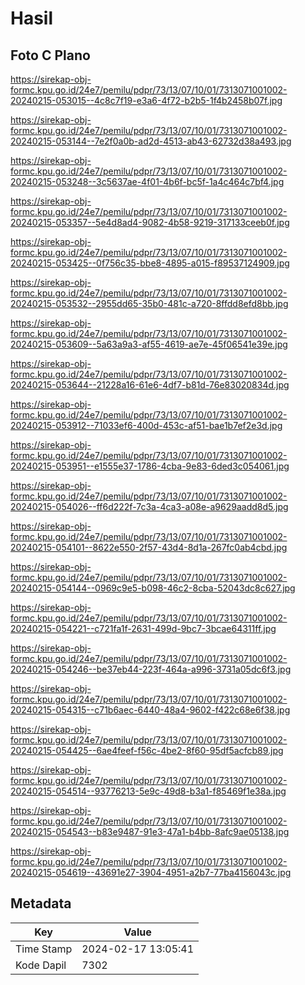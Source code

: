 # Hasil

## Foto C Plano

https://sirekap-obj-formc.kpu.go.id/24e7/pemilu/pdpr/73/13/07/10/01/7313071001002-20240215-053015--4c8c7f19-e3a6-4f72-b2b5-1f4b2458b07f.jpg

https://sirekap-obj-formc.kpu.go.id/24e7/pemilu/pdpr/73/13/07/10/01/7313071001002-20240215-053144--7e2f0a0b-ad2d-4513-ab43-62732d38a493.jpg

https://sirekap-obj-formc.kpu.go.id/24e7/pemilu/pdpr/73/13/07/10/01/7313071001002-20240215-053248--3c5637ae-4f01-4b6f-bc5f-1a4c464c7bf4.jpg

https://sirekap-obj-formc.kpu.go.id/24e7/pemilu/pdpr/73/13/07/10/01/7313071001002-20240215-053357--5e4d8ad4-9082-4b58-9219-317133ceeb0f.jpg

https://sirekap-obj-formc.kpu.go.id/24e7/pemilu/pdpr/73/13/07/10/01/7313071001002-20240215-053425--0f756c35-bbe8-4895-a015-f89537124909.jpg

https://sirekap-obj-formc.kpu.go.id/24e7/pemilu/pdpr/73/13/07/10/01/7313071001002-20240215-053532--2955dd65-35b0-481c-a720-8ffdd8efd8bb.jpg

https://sirekap-obj-formc.kpu.go.id/24e7/pemilu/pdpr/73/13/07/10/01/7313071001002-20240215-053609--5a63a9a3-af55-4619-ae7e-45f06541e39e.jpg

https://sirekap-obj-formc.kpu.go.id/24e7/pemilu/pdpr/73/13/07/10/01/7313071001002-20240215-053644--21228a16-61e6-4df7-b81d-76e83020834d.jpg

https://sirekap-obj-formc.kpu.go.id/24e7/pemilu/pdpr/73/13/07/10/01/7313071001002-20240215-053912--71033ef6-400d-453c-af51-bae1b7ef2e3d.jpg

https://sirekap-obj-formc.kpu.go.id/24e7/pemilu/pdpr/73/13/07/10/01/7313071001002-20240215-053951--e1555e37-1786-4cba-9e83-6ded3c054061.jpg

https://sirekap-obj-formc.kpu.go.id/24e7/pemilu/pdpr/73/13/07/10/01/7313071001002-20240215-054026--ff6d222f-7c3a-4ca3-a08e-a9629aadd8d5.jpg

https://sirekap-obj-formc.kpu.go.id/24e7/pemilu/pdpr/73/13/07/10/01/7313071001002-20240215-054101--8622e550-2f57-43d4-8d1a-267fc0ab4cbd.jpg

https://sirekap-obj-formc.kpu.go.id/24e7/pemilu/pdpr/73/13/07/10/01/7313071001002-20240215-054144--0969c9e5-b098-46c2-8cba-52043dc8c627.jpg

https://sirekap-obj-formc.kpu.go.id/24e7/pemilu/pdpr/73/13/07/10/01/7313071001002-20240215-054221--c721fa1f-2631-499d-9bc7-3bcae64311ff.jpg

https://sirekap-obj-formc.kpu.go.id/24e7/pemilu/pdpr/73/13/07/10/01/7313071001002-20240215-054246--be37eb44-223f-464a-a996-3731a05dc6f3.jpg

https://sirekap-obj-formc.kpu.go.id/24e7/pemilu/pdpr/73/13/07/10/01/7313071001002-20240215-054315--c71b6aec-6440-48a4-9602-f422c68e6f38.jpg

https://sirekap-obj-formc.kpu.go.id/24e7/pemilu/pdpr/73/13/07/10/01/7313071001002-20240215-054425--6ae4feef-f56c-4be2-8f60-95df5acfcb89.jpg

https://sirekap-obj-formc.kpu.go.id/24e7/pemilu/pdpr/73/13/07/10/01/7313071001002-20240215-054514--93776213-5e9c-49d8-b3a1-f85469f1e38a.jpg

https://sirekap-obj-formc.kpu.go.id/24e7/pemilu/pdpr/73/13/07/10/01/7313071001002-20240215-054543--b83e9487-91e3-47a1-b4bb-8afc9ae05138.jpg

https://sirekap-obj-formc.kpu.go.id/24e7/pemilu/pdpr/73/13/07/10/01/7313071001002-20240215-054619--43691e27-3904-4951-a2b7-77ba4156043c.jpg


## Metadata

| Key        | Value               |
| ---------- | ------------------- |
| Time Stamp | 2024-02-17 13:05:41 |
| Kode Dapil | 7302                |



